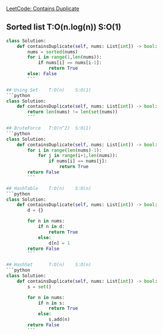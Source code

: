 [LeetCode: Contains Duplicate](https://leetcode.com/problems/contains-duplicate/description/)

## Sorted list   T:O(n.log(n))   S:O(1)
```python
class Solution:
    def containsDuplicate(self, nums: List[int]) -> bool:
        nums = sorted(nums)
        for i in range(1,len(nums)):
            if nums[i] == nums[i-1]:
                return True
        else: False
        ```

## Using Set    T:O(n)    S:O(1)
```python
class Solution:
    def containsDuplicate(self, nums: List[int]) -> bool:
        return len(nums) != len(set(nums))
        ```

## BruteForce   T:O(n^2)  S:O(1)
```python
class Solution:
    def containsDuplicate(self, nums: List[int]) -> bool:
        for i in range(len(nums)-1):
            for j in range(i+1,len(nums)):
                if nums[i] == nums[j]:
                    return True
        return False
        ```

## HashTable    T:O(n)    S:O(n)
```python
class Solution:
    def containsDuplicate(self, nums: List[int]) -> bool:
        d = {}

        for n in nums:
            if n in d:
                return True
            else:
                d[n] = 1
        return False
        ```

## HashSet      T:O(n)    S:O(n)
```python
class Solution:
    def containsDuplicate(self, nums: List[int]) -> bool:
        s = set()

        for n in nums:
            if n in s:
                return True
            else:
                s.add(n)
        return False
        ```